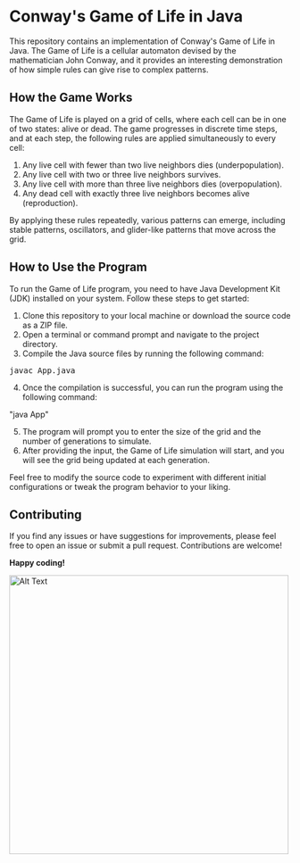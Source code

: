 # Conway's Game of Life in Java

This repository contains an implementation of Conway's Game of Life in Java. The Game of Life is a cellular automaton devised by the mathematician John Conway, and it provides an interesting demonstration of how simple rules can give rise to complex patterns.

## How the Game Works

The Game of Life is played on a grid of cells, where each cell can be in one of two states: alive or dead. The game progresses in discrete time steps, and at each step, the following rules are applied simultaneously to every cell:

1. Any live cell with fewer than two live neighbors dies (underpopulation).
2. Any live cell with two or three live neighbors survives.
3. Any live cell with more than three live neighbors dies (overpopulation).
4. Any dead cell with exactly three live neighbors becomes alive (reproduction).

By applying these rules repeatedly, various patterns can emerge, including stable patterns, oscillators, and glider-like patterns that move across the grid.

## How to Use the Program

To run the Game of Life program, you need to have Java Development Kit (JDK) installed on your system. Follow these steps to get started:

1. Clone this repository to your local machine or download the source code as a ZIP file.
2. Open a terminal or command prompt and navigate to the project directory.
3. Compile the Java source files by running the following command:
<pre>javac App.java</pre>

4. Once the compilation is successful, you can run the program using the following command:

"java App"

5. The program will prompt you to enter the size of the grid and the number of generations to simulate.
6. After providing the input, the Game of Life simulation will start, and you will see the grid being updated at each generation.

Feel free to modify the source code to experiment with different initial configurations or tweak the program behavior to your liking.

## Contributing

If you find any issues or have suggestions for improvements, please feel free to open an issue or submit a pull request. Contributions are welcome!

**Happy coding!**

<img src="img/example.gif" alt="Alt Text" width="500">



